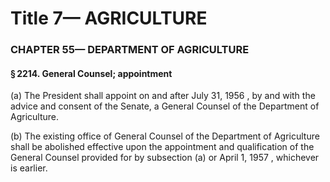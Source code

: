 
# Title 7— AGRICULTURE
### CHAPTER 55— DEPARTMENT OF AGRICULTURE
#### § 2214. General Counsel; appointment

(a) The President shall appoint on and after July 31, 1956 , by and with the advice and consent of the Senate, a General Counsel of the Department of Agriculture.

(b) The existing office of General Counsel of the Department of Agriculture shall be abolished effective upon the appointment and qualification of the General Counsel provided for by subsection (a) or April 1, 1957 , whichever is earlier.
